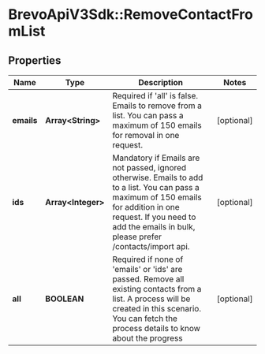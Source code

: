 # BrevoApiV3Sdk::RemoveContactFromList

## Properties
Name | Type | Description | Notes
------------ | ------------- | ------------- | -------------
**emails** | **Array&lt;String&gt;** | Required if &#39;all&#39; is false. Emails to remove from a list. You can pass a maximum of 150 emails for removal in one request. | [optional] 
**ids** | **Array&lt;Integer&gt;** | Mandatory if Emails are not passed, ignored otherwise. Emails to add to a list. You can pass a maximum of 150 emails for addition in one request. If you need to add the emails in bulk, please prefer /contacts/import api. | [optional] 
**all** | **BOOLEAN** | Required if none of &#39;emails&#39; or &#39;ids&#39; are passed. Remove all existing contacts from a list.  A process will be created in this scenario. You can fetch the process details to know about the progress | [optional] 



